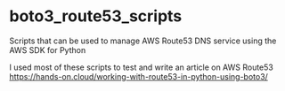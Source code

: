 # boto3_route53_scripts
Scripts that can be used to manage AWS Route53 DNS service using the AWS SDK for Python

I used most of these scripts to test and write an article on AWS Route53 https://hands-on.cloud/working-with-route53-in-python-using-boto3/

